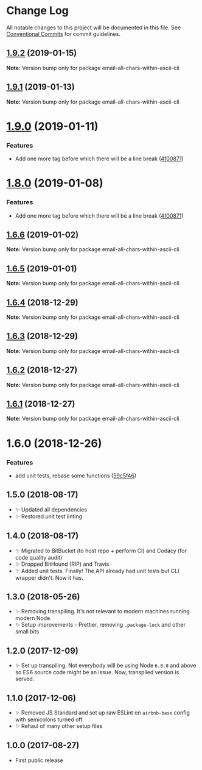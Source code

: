 # Change Log

All notable changes to this project will be documented in this file.
See [Conventional Commits](https://conventionalcommits.org) for commit guidelines.

## [1.9.2](https://bitbucket.org/codsen/codsen/src/master/packages/email-all-chars-within-ascii-cli/compare/email-all-chars-within-ascii-cli@1.9.1...email-all-chars-within-ascii-cli@1.9.2) (2019-01-15)

**Note:** Version bump only for package email-all-chars-within-ascii-cli

## [1.9.1](https://bitbucket.org/codsen/codsen/src/master/packages/email-all-chars-within-ascii-cli/compare/email-all-chars-within-ascii-cli@1.9.0...email-all-chars-within-ascii-cli@1.9.1) (2019-01-13)

**Note:** Version bump only for package email-all-chars-within-ascii-cli

# [1.9.0](https://bitbucket.org/codsen/codsen/src/master/packages/email-all-chars-within-ascii-cli/compare/email-all-chars-within-ascii-cli@1.6.6...email-all-chars-within-ascii-cli@1.9.0) (2019-01-11)

### Features

- Add one more tag before which there will be a line break ([4f00871](https://bitbucket.org/codsen/codsen/src/master/packages/email-all-chars-within-ascii-cli/commits/4f00871))

# [1.8.0](https://bitbucket.org/codsen/codsen/src/master/packages/email-all-chars-within-ascii-cli/compare/email-all-chars-within-ascii-cli@1.6.6...email-all-chars-within-ascii-cli@1.8.0) (2019-01-08)

### Features

- Add one more tag before which there will be a line break ([4f00871](https://bitbucket.org/codsen/codsen/src/master/packages/email-all-chars-within-ascii-cli/commits/4f00871))

## [1.6.6](https://bitbucket.org/codsen/codsen/src/master/packages/email-all-chars-within-ascii-cli/compare/email-all-chars-within-ascii-cli@1.6.5...email-all-chars-within-ascii-cli@1.6.6) (2019-01-02)

**Note:** Version bump only for package email-all-chars-within-ascii-cli

## [1.6.5](https://bitbucket.org/codsen/codsen/src/master/packages/email-all-chars-within-ascii-cli/compare/email-all-chars-within-ascii-cli@1.6.4...email-all-chars-within-ascii-cli@1.6.5) (2019-01-01)

**Note:** Version bump only for package email-all-chars-within-ascii-cli

## [1.6.4](https://bitbucket.org/codsen/codsen/src/master/packages/email-all-chars-within-ascii-cli/compare/email-all-chars-within-ascii-cli@1.6.3...email-all-chars-within-ascii-cli@1.6.4) (2018-12-29)

**Note:** Version bump only for package email-all-chars-within-ascii-cli

## [1.6.3](https://bitbucket.org/codsen/codsen/src/master/packages/email-all-chars-within-ascii-cli/compare/email-all-chars-within-ascii-cli@1.6.2...email-all-chars-within-ascii-cli@1.6.3) (2018-12-29)

**Note:** Version bump only for package email-all-chars-within-ascii-cli

## [1.6.2](https://bitbucket.org/codsen/codsen/src/master/packages/email-all-chars-within-ascii-cli/compare/email-all-chars-within-ascii-cli@1.6.1...email-all-chars-within-ascii-cli@1.6.2) (2018-12-27)

**Note:** Version bump only for package email-all-chars-within-ascii-cli

## [1.6.1](https://bitbucket.org/codsen/codsen/src/master/packages/email-all-chars-within-ascii-cli/compare/email-all-chars-within-ascii-cli@1.6.0...email-all-chars-within-ascii-cli@1.6.1) (2018-12-27)

**Note:** Version bump only for package email-all-chars-within-ascii-cli

# 1.6.0 (2018-12-26)

### Features

- add unit tests, rebase some functions ([59c5f46](https://bitbucket.org/codsen/codsen/src/master/packages/email-all-chars-within-ascii-cli/commits/59c5f46))

## 1.5.0 (2018-08-17)

- ✨ Updated all dependencies
- ✨ Restored unit test linting

## 1.4.0 (2018-08-17)

- ✨ Migrated to BitBucket (to host repo + perform CI) and Codacy (for code quality audit)
- ✨ Dropped BitHound (RIP) and Travis
- ✨ Added unit tests. Finally! The API already had unit tests but CLI wrapper didn't. Now it has.

## 1.3.0 (2018-05-26)

- ✨ Removing transpiling. It's not relevant to modern machines running modern Node.
- ✨ Setup improvements - Prettier, removing `.package-lock` and other small bits

## 1.2.0 (2017-12-09)

- ✨ Set up transpiling. Not everybody will be using Node `6.8.0` and above so ES6 source code might be an issue. Now, transpiled version is served.

## 1.1.0 (2017-12-06)

- ✨ Removed JS Standard and set up raw ESLint on `airbnb-base` config with semicolons turned off
- ✨ Rehaul of many other setup files

## 1.0.0 (2017-08-27)

- First public release
